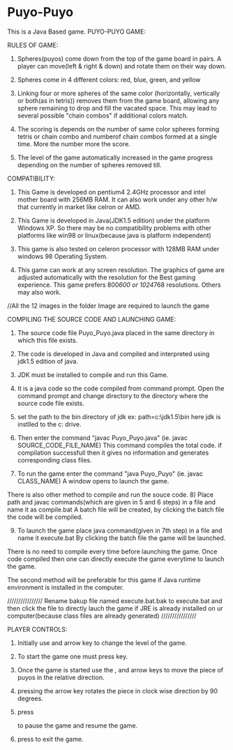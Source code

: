# Puyo-Puyo
This is a Java Based game.
PUYO-PUYO GAME:


RULES OF GAME:

1) Spheres(puyos) come down from the top of the game board in pairs.
   A player can move(left & right & down) and rotate them on their way down.

2) Spheres come in  4 different colors: red, blue, green, and yellow

3) Linking four or more spheres of the same color (horizontally, vertically or both(as in tetris)) removes them from the game board,
   allowing any sphere remaining to drop and fill the vacated space.
   This may lead to several possible "chain combos" if additional colors match.

4) The scoring is depends on the number of same color spheres forming tetris or chain combo and numberof chain combos formed at a single time.
   More the number more the score.

5) The level of the game automatically increased in the game progress depending on the number of spheres removed till.


COMPATIBILITY:

1) This Game is developed on pentium4 2.4GHz processor and intel mother board with 256MB RAM.
   It can also work under any other h/w that currently in market like celron or AMD.

2) This Game is developed in Java(JDK1.5 edition) under the platform Windows XP.
   So there may be no compatibility problems with other platforms like win98 or linux(because java is platform independent)

3) This game is also tested on celeron processor with 128MB RAM under windows 98 Operating System.

4) This game can work at any screen resolution.
   The graphics of game are adjusted automatically with the resolution for the Best gaming experience.
   This game prefers 800*600 or 1024*768 resolutions. Others may also work.

//All the 12 images in the folder Image are required to launch the game

COMPILING THE SOURCE CODE AND LAUNCHING GAME:

1) The source code file Puyo_Puyo.java placed in the same directory in which this file exists.

2) The code is developed in Java and compiled and interpreted using jdk1.5 edition of java.

3) JDK must be installed to compile and run this Game.

4) It is a java code so the code compiled from command prompt.
   Open the command prompt and change directory to the directory where the source code file exists.

5) set the path to the bin directory of jdk ex: path=c:\jdk1.5\bin here jdk is instlled to the c: drive.

6) Then enter the command "javac Puyo_Puyo.java"  (ie. javac SOURCE_CODE_FILE_NAME)
   This command compiles the total code. if compilation successfull then it gives no information and
   generates corresponding class files.

7) To run the game enter the command "java Puyo_Puyo" (ie. javac CLASS_NAME)
   A window opens to launch the game.

There is also other method to compile and run the souce code.
8) Place path and javac commands(which are given in 5 and 6 steps) in a file and name it as compile.bat
   A batch file will be created, by clicking the batch file the code will be compiled.

9) To launch the game place java command(given in 7th step) in a file and name it execute.bat
   By clicking the batch file the game will be launched.

There is no need to compile every time before launching the game. Once code compiled then one can directly execute the game
everytime to launch the game.

The second method will be preferable for this game if Java runtime environment is installed in the computer.

////////////////
Rename bakup file named execute.bat.bak to execute.bat and then click the file to directly lauch the game if JRE is already installed on ur computer(because class files are already generated)
////////////////


PLAYER CONTROLS:

1) Initially use <up> and <down> arrow key to change the level of the game.

2) To start the game one must press <Enter> key.

3) Once the game is started use the <left>,<right> and <down> arrow keys to move the piece of puyos in the relative direction.

4) pressing the <up> arrow key rotates the piece in clock wise direction by 90 degrees.

5) press <p> to pause the game and resume the game.

6) press <escape> to exit the game.
